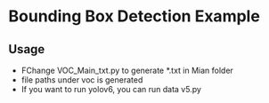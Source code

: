 # Bounding Box Detection Example

## Usage
- FChange VOC_Main_txt.py to generate *.txt in Mian folder
- file paths under voc is generated
- If you want to run yolov6, you can run data v5.py


